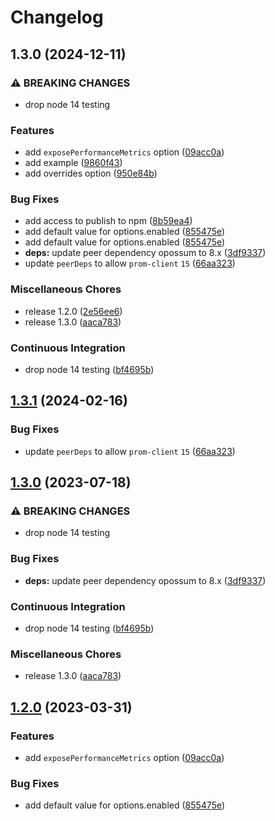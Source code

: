 # Changelog

## 1.3.0 (2024-12-11)


### ⚠ BREAKING CHANGES

* drop node 14 testing

### Features

* add `exposePerformanceMetrics` option ([09acc0a](https://github.com/iamelevich/opossum-prometheus/commit/09acc0a5835ed2282f5395c9d84a30bc6f393e4e))
* add example ([9860f43](https://github.com/iamelevich/opossum-prometheus/commit/9860f43160da995226403ffb6806654b21851934))
* add overrides option ([950e84b](https://github.com/iamelevich/opossum-prometheus/commit/950e84b5fb9dab1ab24074010259b4ca39c1bbdb))


### Bug Fixes

* add access to publish to npm ([8b59ea4](https://github.com/iamelevich/opossum-prometheus/commit/8b59ea44c46248cdc21f628619b5a14d188a9130))
* add default value for options.enabled ([855475e](https://github.com/iamelevich/opossum-prometheus/commit/855475e396c87bbe385f254a00490df607c1db69))
* add default value for options.enabled ([855475e](https://github.com/iamelevich/opossum-prometheus/commit/855475e396c87bbe385f254a00490df607c1db69))
* **deps:** update peer dependency opossum to 8.x ([3df9337](https://github.com/iamelevich/opossum-prometheus/commit/3df9337bb005b00246abf848bec9d71cf657a5f9))
* update `peerDeps` to allow `prom-client` `15` ([66aa323](https://github.com/iamelevich/opossum-prometheus/commit/66aa32369b3509a84a50eec626fd46ad02e4b60c))


### Miscellaneous Chores

* release 1.2.0 ([2e56ee6](https://github.com/iamelevich/opossum-prometheus/commit/2e56ee6c066d29983c7d1ad69d9f6273a164317d))
* release 1.3.0 ([aaca783](https://github.com/iamelevich/opossum-prometheus/commit/aaca783e34e5cba98ac2840f22ffc007de08e591))


### Continuous Integration

* drop node 14 testing ([bf4695b](https://github.com/iamelevich/opossum-prometheus/commit/bf4695be145f53d23b67f567f9e028bb77c97f36))

## [1.3.1](https://github.com/iamelevich/opossum-prometheus/compare/v1.3.0...v1.3.1) (2024-02-16)


### Bug Fixes

* update `peerDeps` to allow `prom-client` `15` ([66aa323](https://github.com/iamelevich/opossum-prometheus/commit/66aa32369b3509a84a50eec626fd46ad02e4b60c))

## [1.3.0](https://github.com/iamelevich/opossum-prometheus/compare/v1.2.0...v1.3.0) (2023-07-18)


### ⚠ BREAKING CHANGES

* drop node 14 testing

### Bug Fixes

* **deps:** update peer dependency opossum to 8.x ([3df9337](https://github.com/iamelevich/opossum-prometheus/commit/3df9337bb005b00246abf848bec9d71cf657a5f9))


### Continuous Integration

* drop node 14 testing ([bf4695b](https://github.com/iamelevich/opossum-prometheus/commit/bf4695be145f53d23b67f567f9e028bb77c97f36))


### Miscellaneous Chores

* release 1.3.0 ([aaca783](https://github.com/iamelevich/opossum-prometheus/commit/aaca783e34e5cba98ac2840f22ffc007de08e591))

## [1.2.0](https://github.com/iamelevich/opossum-prometheus/compare/v1.1.0...v1.2.0) (2023-03-31)

### Features

- add `exposePerformanceMetrics` option ([09acc0a](https://github.com/iamelevich/opossum-prometheus/commit/09acc0a5835ed2282f5395c9d84a30bc6f393e4e))

### Bug Fixes

- add default value for options.enabled ([855475e](https://github.com/iamelevich/opossum-prometheus/commit/855475e396c87bbe385f254a00490df607c1db69))
